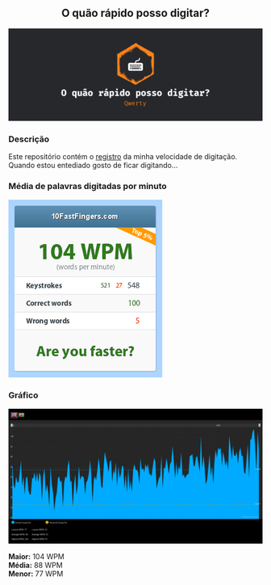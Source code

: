 <h2 align="center"><b>O quão rápido posso digitar?</b></h2>

<p align="center">
  <img src="https://github.com/kelvin-hey/my-typing-speed/blob/main/keyboard.jpeg"></a>
</p>

### Descrição
Este repositório contém o <a href="https://10fastfingers.com/user/2142483/">registro</a> da minha velocidade de digitação. Quando estou entediado gosto de ficar digitando...

### Média de palavras digitadas por minuto

<img src="https://github.com/kelvin-hey/my-typing-speed/blob/main/wpm_result.png"/> 

### Gráfico

<img src="https://github.com/kelvin-hey/my-typing-speed/blob/main/wpm.png"/>

<p>
  <b>Maior:</b> 104 WPM <br>
  <b>Média:</b> 88 WPM  <br>
  <b>Menor:</b> 77 WPM  <br>
</p>

